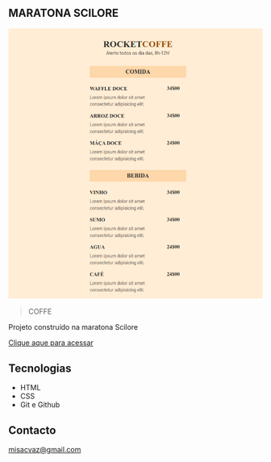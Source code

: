 ## MARATONA SCILORE

![Preview](./.github/Preview.png)

>COFFE

Projeto construído na maratona Scilore

[Clique aque para acessar](https://misacvaz.github.io/maratona-scisplore/)

## Tecnologias

- HTML
- CSS
- Git e Github

## Contacto

misacvaz@gmail.com